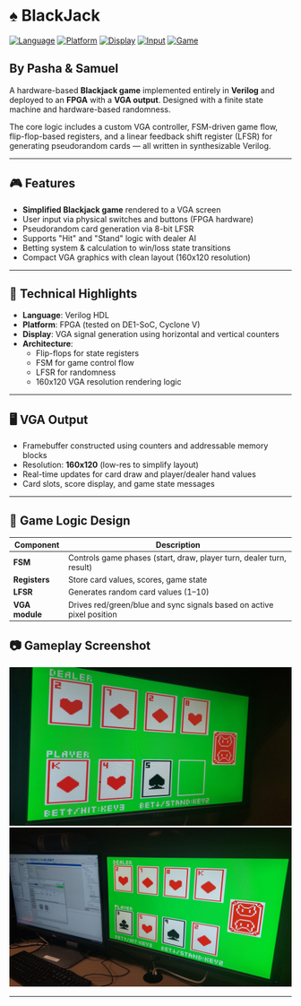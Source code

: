 # ♠️ BlackJack

[![Language](https://img.shields.io/badge/Language-Verilog-00599C?style=for-the-badge&logo=verilog&logoColor=white)](https://en.wikipedia.org/wiki/Verilog)
[![Platform](https://img.shields.io/badge/Platform-DE1--SoC%20FPGA-0078D7?style=for-the-badge)](https://www.terasic.com.tw/cgi-bin/page/archive.pl?Language=English&CategoryNo=139&No=836)
[![Display](https://img.shields.io/badge/Output-VGA-8B008B?style=for-the-badge)]()
[![Input](https://img.shields.io/badge/Input-Pushbuttons%20%2F%20Switches-556B2F?style=for-the-badge)]()
[![Game](https://img.shields.io/badge/Game-Blackjack-000000?style=for-the-badge)]()

## By Pasha & Samuel

A hardware-based **Blackjack game** implemented entirely in **Verilog** and deployed to an **FPGA** with a **VGA output**. Designed with a finite state machine and hardware-based randomness.

The core logic includes a custom VGA controller, FSM-driven game flow, flip-flop-based registers, and a linear feedback shift register (LFSR) for generating pseudorandom cards — all written in synthesizable Verilog.

---

## 🎮 Features

- **Simplified Blackjack game** rendered to a VGA screen
- User input via physical switches and buttons (FPGA hardware)
- Pseudorandom card generation via 8-bit LFSR
- Supports "Hit" and "Stand" logic with dealer AI
- Betting system & calculation to win/loss state transitions
- Compact VGA graphics with clean layout (160x120 resolution)

---

## 🧠 Technical Highlights

- **Language**: Verilog HDL
- **Platform**: FPGA (tested on DE1-SoC, Cyclone V)
- **Display**: VGA signal generation using horizontal and vertical counters
- **Architecture**:
  - Flip-flops for state registers
  - FSM for game control flow
  - LFSR for randomness
  - 160x120 VGA resolution rendering logic

---

## 🖥 VGA Output

- Framebuffer constructed using counters and addressable memory blocks
- Resolution: **160x120** (low-res to simplify layout)
- Real-time updates for card draw and player/dealer hand values
- Card slots, score display, and game state messages

---

## 🎰 Game Logic Design

| Component         | Description |
|------------------|-------------|
| **FSM**          | Controls game phases (start, draw, player turn, dealer turn, result) |
| **Registers**    | Store card values, scores, game state |
| **LFSR**         | Generates random card values (1–10) |
| **VGA module**   | Drives red/green/blue and sync signals based on active pixel position |


## 📷 Gameplay Screenshot
![Gameplay Screenshot](gameplay.jpeg)
![Gameplay Screenshot](gameplay2.jpeg)

---
